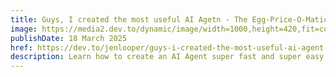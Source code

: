 ```yaml
---
title: Guys, I created the most useful AI Agetn - The Egg-Price-O-Matic
image: https://media2.dev.to/dynamic/image/width=1000,height=420,fit=cover,gravity=auto,format=auto/https%3A%2F%2Fdev-to-uploads.s3.amazonaws.com%2Fuploads%2Farticles%2Fl62kvovch7jkq8smjnq3.png
publishDate: 18 March 2025
href: https://dev.to/jenlooper/guys-i-created-the-most-useful-ai-agent-the-egg-price-o-matic-2pl4
description: Learn how to create an AI Agent super fast and super easy using Zapier. Let's create something useful together!
---
```




